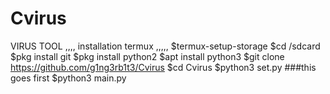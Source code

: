 # Cvirus
VIRUS TOOL
,,,,
installation termux
,,,,,
$termux-setup-storage
$cd /sdcard
$pkg install git
$pkg install python2
$apt install python3
$git clone https://github.com/g1ng3rb1t3/Cvirus
$cd Cvirus
$python3 set.py   ###this goes first
$python3 main.py
```
